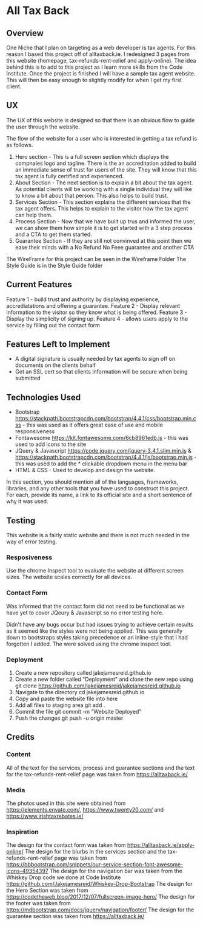 # All Tax Back

## Overview
One Niche that I plan on targeting as a web developer is tax agents. For this reason I based this project off of alltaxback.ie. I redesigned 3 pages from this website (homepage, tax-refunds-rent-relief and apply-online). The idea behind this is to add to this project as I learn more skills from the Code Institute. Once the project is finished I will have a sample tax agent website. This will then be easy enough to slightly modify for when I get my first client.

## UX
The UX of this website is designed so that there is an obvious flow to guide the user through the website.

The flow of the website for a user who is interested in getting a tax refund is as follows.
1. Hero section - This is a full screen section which displays the compnaies logo and tagline. There is the an accreditation added to build an immediate sense of trust for users of the site. They will know that this tax agent is fully certified and experienced.
2. About Section - The next section is to explain a bit about the tax agent. As potential clients will be working with a single individual they will like to know a bit about that person. This also helps to build trust.
3. Services Section - This section explains the different services that the tax agent offers. This helps to explain to the visitor how the tax agent can help them.
4. Process Section - Now that we have built up trus and informed the user, we can show them how simple it is to get started with a 3 step process and a CTA to get them started.
5. Guarantee Section - If they are still not convinved at this point then we ease their minds with a No Refund No Feee guarantee and another CTA

The WireFrame for this project can be seen in the Wireframe Folder
The Style Guide is in the Style Guide folder

## Current Features
Feature 1 - build trust and authority by displaying experience, accrediatations and offering a guarantee.
Feature 2 - Display relevant information to the visitor so they know what is being offered.
Feature 3 - Display the simplicity of signing up.
Feature 4 - allows users apply to the service by filling out the contact form

## Features Left to Implement
* A digital signature is usually needed by tax agents to sign off on documents on the clients behalf
* Get an SSL cert so that clients information will be secure when being submitted

## Technologies Used
* Bootstrap https://stackpath.bootstrapcdn.com/bootstrap/4.4.1/css/bootstrap.min.css - this was used as it offers great ease of use and mobile responsiveness
* Fontawesome https://kit.fontawesome.com/6cb8961edb.js - this was used to add icons to the site
* JQuery & Javascript https://code.jquery.com/jquery-3.4.1.slim.min.js & https://stackpath.bootstrapcdn.com/bootstrap/4.4.1/js/bootstrap.min.js - this was used to add the * clickable dropdown menu in the menu bar
* HTML & CSS - Used to develop and design the website.

In this section, you should mention all of the languages, frameworks, libraries, and any other tools that you have used to construct this project. For each, provide its name, a link to its official site and a short sentence of why it was used.

## Testing
This website is a fairly static website and there is not much needed in the way of error testing.

### Resposiveness
Use the chrome Inspect tool to evaluate the website at different screen sizes. The website scales correctly for all devices.

### Contact Form
Was informed that the contact form did not need to be functional as we have yet to cover JQeury & Javascript so no error testing here.

Didn't have any bugs occur but had issues trying to achieve certain results as it seemed like the styles were not being applied. This was generally down to bootstraps styles taking precedence or an inline-style that I had forgotten I added. The were solved using the chrome inspect tool.

### Deployment
1. Create a new repository called jakejamesreid.github.io
2. Create a new folder called "Deployment" and clone the new repo using git clone https://github.com/jakejamesreid/jakejamesreid.github.io
3. Navigate to the directory cd jakejamesreid.github.io
4. Copy and paste the website file into here
5. Add all files to staging area git add .
6. Commit the file git commit -m "Website Deployed"
7. Push the changes git push -u origin master

## Credits

### Content
All of the text for the services, process and guarantee sections and the text for the tax-refunds-rent-relief page was taken from https://alltaxback.ie/

### Media
The photos used in this site were obtained from https://elements.envato.com/, https://www.twenty20.com/ and https://www.irishtaxrebates.ie/

### Inspiration
The design for the contact form was taken from https://alltaxback.ie/apply-online/
The design for the blurbs in the services section and the tax-refunds-rent-relief page was taken from https://bbbootstrap.com/snippets/our-service-section-font-awesome-icons-49354397
The design for the navigation bar was taken from the Whiskey Drop code we done at Code Institute https://github.com/Jakejamesreid/Whiskey-Drop-Bootstrap
The design for the Hero Section was taken from https://codetheweb.blog/2017/12/07/fullscreen-image-hero/
The design for the footer was taken from https://mdbootstrap.com/docs/jquery/navigation/footer/
The design for the guarantee section was taken from https://alltaxback.ie/